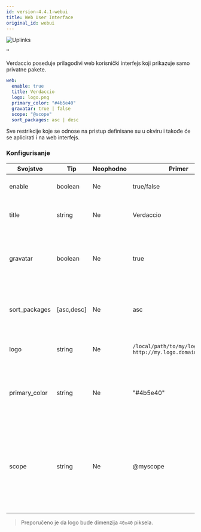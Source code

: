 ```yaml
---
id: version-4.4.1-webui
title: Web User Interface
original_id: webui
---
```


![Uplinks](https://user-images.githubusercontent.com/558752/52916111-fa4ba980-32db-11e9-8a64-f4e06eb920b3.png)

<div id="codefund">''</div>

Verdaccio poseduje prilagodivi web korisnički interfejs koji prikazuje samo privatne pakete.

```yaml
web:
  enable: true
  title: Verdaccio
  logo: logo.png
  primary_color: "#4b5e40"
  gravatar: true | false
  scope: "@scope"
  sort_packages: asc | desc
```

Sve restrikcije koje se odnose na pristup definisane su u okviru i takođe će se aplicirati i na web interfejs.</p> 



### Konfigurisanje

| Svojstvo      | Tip        | Neophodno | Primer                                                        | Podrška    | Opis                                                                                                                     |
| ------------- | ---------- | --------- | ------------------------------------------------------------- | ---------- | ------------------------------------------------------------------------------------------------------------------------ |
| enable        | boolean    | Ne        | true/false                                                    | all        | dozvoljava prikaz web interfejsa                                                                                         |
| title         | string     | Ne        | Verdaccio                                                     | all        | opis naslova HTML zaglavlja                                                                                              |
| gravatar      | boolean    | Ne        | true                                                          | `>v4`   | Gravatar-i će biti generisani u pozadini, ako je ovo svojstvo omogućeno                                                  |
| sort_packages | [asc,desc] | Ne        | asc                                                           | `>v4`   | Po pravilu, privatni paketi su sortirani po rastućem redosledu                                                           |
| logo          | string     | Ne        | `/local/path/to/my/logo.png` `http://my.logo.domain/logo.png` | all        | URI gde se logo nalazi (logo za header)                                                                                  |
| primary_color | string     | Ne        | "#4b5e40"                                                     | `>4`    | The primary color to use throughout the UI (header, etc)                                                                 |
| scope         | string     | Ne        | @myscope                                                      | `>v3.x` | If you're using this registry for a specific module scope, specify that scope to set it in the webui instructions header |





> Preporučeno je da logo bude dimenzija `40x40` piksela.
